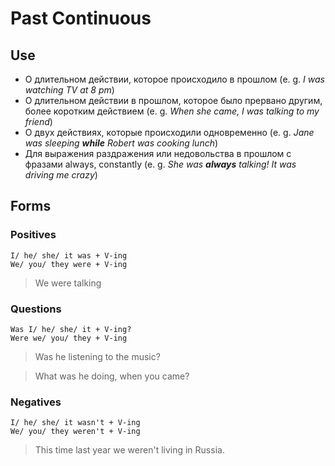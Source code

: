 # Past Continuous 

## Use
* О длительном действии, которое происходило в прошлом (e. g. *I was watching TV at 8 pm*)
* О длительном действии в прошлом, которое было прервано другим, более коротким действием (e. g. *When she came, I was talking to my friend*)
* О двух действиях, которые происходили одновременно (e. g. *Jane was sleeping __while__ Robert was cooking lunch*)
* Для выражения раздражения или недовольства в прошлом с фразами always, constantly (e. g. *She was __always__ talking! It was driving me crazy*)


## Forms

### Positives

    I/ he/ she/ it was + V-ing
    We/ you/ they were + V-ing
> We were talking

### Questions
    Was I/ he/ she/ it + V-ing?
    Were we/ you/ they + V-ing
> Was he listening to the music?

> What was he doing, when you came?

### Negatives
    I/ he/ she/ it wasn't + V-ing
    We/ you/ they weren't + V-ing
> This time last year we weren't living in Russia.
